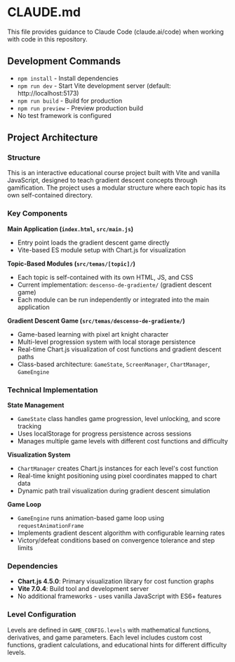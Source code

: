 # CLAUDE.md

This file provides guidance to Claude Code (claude.ai/code) when working with code in this repository.

## Development Commands

- `npm install` - Install dependencies
- `npm run dev` - Start Vite development server (default: http://localhost:5173)
- `npm run build` - Build for production
- `npm run preview` - Preview production build
- No test framework is configured

## Project Architecture

### Structure
This is an interactive educational course project built with Vite and vanilla JavaScript, designed to teach gradient descent concepts through gamification. The project uses a modular structure where each topic has its own self-contained directory.

### Key Components

**Main Application (`index.html`, `src/main.js`)**
- Entry point loads the gradient descent game directly
- Vite-based ES module setup with Chart.js for visualization

**Topic-Based Modules (`src/temas/[topic]/`)**
- Each topic is self-contained with its own HTML, JS, and CSS
- Current implementation: `descenso-de-gradiente/` (gradient descent game)
- Each module can be run independently or integrated into the main application

**Gradient Descent Game (`src/temas/descenso-de-gradiente/`)**
- Game-based learning with pixel art knight character
- Multi-level progression system with local storage persistence
- Real-time Chart.js visualization of cost functions and gradient descent paths
- Class-based architecture: `GameState`, `ScreenManager`, `ChartManager`, `GameEngine`

### Technical Implementation

**State Management**
- `GameState` class handles game progression, level unlocking, and score tracking
- Uses localStorage for progress persistence across sessions
- Manages multiple game levels with different cost functions and difficulty

**Visualization System**
- `ChartManager` creates Chart.js instances for each level's cost function
- Real-time knight positioning using pixel coordinates mapped to chart data
- Dynamic path trail visualization during gradient descent simulation

**Game Loop**
- `GameEngine` runs animation-based game loop using `requestAnimationFrame`
- Implements gradient descent algorithm with configurable learning rates
- Victory/defeat conditions based on convergence tolerance and step limits

### Dependencies
- **Chart.js 4.5.0**: Primary visualization library for cost function graphs
- **Vite 7.0.4**: Build tool and development server
- No additional frameworks - uses vanilla JavaScript with ES6+ features

### Level Configuration
Levels are defined in `GAME_CONFIG.levels` with mathematical functions, derivatives, and game parameters. Each level includes custom cost functions, gradient calculations, and educational hints for different difficulty levels.